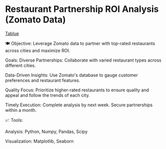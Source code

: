 # Restaurant Partnership ROI Analysis (Zomato Data)
[Tablue](https://public.tableau.com/app/profile/achmad.dhani/viz/Achmad_Dhani_Milestone1/Dashboard1)

🍽️ Objective: Leverage Zomato data to partner with top-rated restaurants across cities and maximize ROI.

Goals:
Diverse Partnerships: Collaborate with varied restaurant types across different cities.

Data-Driven Insights: Use Zomato's database to gauge customer preferences and restaurant features.

Quality Focus: Prioritize higher-rated restaurants to ensure quality and appeal and follow the trends of each city.

Timely Execution: Complete analysis by next week. Secure partnerships within a month.

📈 Tools:

Analysis: Python, Numpy, Pandas, Scipy

Visualization: Matplotlib, Seaborn
